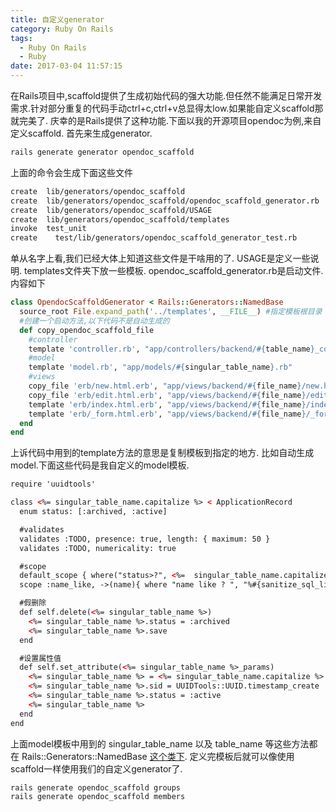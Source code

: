 ```yaml
---
title: 自定义generator
category: Ruby On Rails
tags:
  - Ruby On Rails
  - Ruby
date: 2017-03-04 11:57:15
---
```

在Rails项目中,scaffold提供了生成初始代码的强大功能.但任然不能满足日常开发需求.针对部分重复的代码手动ctrl+c,ctrl+v总显得太low.如果能自定义scaffold那就完美了.
庆幸的是Rails提供了这种功能.下面以我的开源项目opendoc为例,来自定义scaffold.
首先来生成generator.
```ruby
rails generate generator opendoc_scaffold
```
上面的命令会生成下面这些文件
```bash
create  lib/generators/opendoc_scaffold
create  lib/generators/opendoc_scaffold/opendoc_scaffold_generator.rb
create  lib/generators/opendoc_scaffold/USAGE
create  lib/generators/opendoc_scaffold/templates
invoke  test_unit
create    test/lib/generators/opendoc_scaffold_generator_test.rb
```
单从名字上看,我们已经大体上知道这些文件是干啥用的了.
USAGE是定义一些说明.
templates文件夹下放一些模板.
opendoc_scaffold_generator.rb是启动文件.内容如下
```ruby
class OpendocScaffoldGenerator < Rails::Generators::NamedBase
  source_root File.expand_path('../templates', __FILE__) #指定模板根目录
  #创建一个启动方法,以下代码不是自动生成的
  def copy_opendoc_scaffold_file
    #controller
    template 'controller.rb', "app/controllers/backend/#{table_name}_controller.rb"
    #model
    template 'model.rb', "app/models/#{singular_table_name}.rb"
    #views
    copy_file 'erb/new.html.erb', "app/views/backend/#{file_name}/new.html.erb"
    copy_file 'erb/edit.html.erb', "app/views/backend/#{file_name}/edit.html.erb"
    template 'erb/index.html.erb', "app/views/backend/#{file_name}/index.html.erb"
    template 'erb/_form.html.erb', "app/views/backend/#{file_name}/_form.html.erb"
  end
end
```
上诉代码中用到的template方法的意思是复制模板到指定的地方.
比如自动生成model.下面这些代码是我自定义的model模板.
```html
require 'uuidtools'

class <%= singular_table_name.capitalize %> < ApplicationRecord
  enum status: [:archived, :active]

  #validates
  validates :TODO, presence: true, length: { maximum: 50 }
  validates :TODO, numericality: true

  #scope
  default_scope { where("status>?", <%=  singular_table_name.capitalize %>.statuses[:archived]) }
  scope :name_like, ->(name){ where "name like ? ", "%#{sanitize_sql_like(name)}%" }  #防sql注入

  #假删除
  def self.delete(<%= singular_table_name %>)
    <%= singular_table_name %>.status = :archived
    <%= singular_table_name %>.save
  end

  #设置属性值
  def self.set_attribute(<%= singular_table_name %>_params)
    <%= singular_table_name %> = <%= singular_table_name.capitalize %>.new(<%= singular_table_name %>_params)
    <%= singular_table_name %>.sid = UUIDTools::UUID.timestamp_create
    <%= singular_table_name %>.status = :active
    <%= singular_table_name %>
  end
end
```
上面model模板中用到的 singular_table_name 以及 table_name 等这些方法都在 Rails::Generators::NamedBase [这个类下](http://api.rubyonrails.org/classes/Rails/Generators/NamedBase.html).
定义完模板后就可以像使用scaffold一样使用我们的自定义generator了.
```ruby
rails generate opendoc_scaffold groups
rails generate opendoc_scaffold members
```


